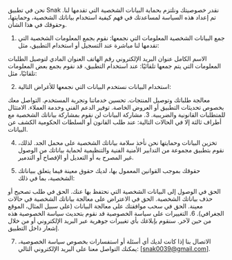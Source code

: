 نحن في تطبيق Snak نقدر خصوصيتك ونلتزم بحماية البيانات الشخصية التي تقدمها لنا. تم إعداد هذه السياسة لمساعدتك في فهم كيفية استخدام بياناتك الشخصية، وحمايتها، وحقوقك في هذا الشأن.

1. جمع البيانات الشخصية
المعلومات التي نجمعها: نقوم بجمع المعلومات الشخصية التي تقدمها لنا مباشرة عند التسجيل أو استخدام التطبيق، مثل:

الاسم الكامل
عنوان البريد الإلكتروني
رقم الهاتف
العنوان المادي لتوصيل الطلبات
المعلومات التي يتم جمعها تلقائيًا: عند استخدام التطبيق، قد نقوم بجمع بعض المعلومات تلقائيًا، مثل:

2. استخدام البيانات
نستخدم البيانات التي نجمعها للأغراض التالية:

معالجة طلباتك وتوصيل المنتجات.
تحسين خدماتنا وتجربة المستخدم.
التواصل معك بخصوص تحديثات التطبيق أو العروض الخاصة.
توفير الدعم الفني وخدمة العملاء.
الامتثال للمتطلبات القانونية والضريبية.
3. مشاركة البيانات
لن نقوم بمشاركة بياناتك الشخصية مع أطراف ثالثة إلا في الحالات التالية:
عند طلب القانون أو السلطات الحكومية الكشف عن البيانات.

4. تخزين البيانات وحمايتها
نحن نأخذ سلامة بياناتك الشخصية على محمل الجد. لذلك، نقوم بتطبيق مجموعة من التدابير الأمنية الفنية والتنظيمية لحماية بياناتك من الوصول غير المصرح به أو التعديل أو الإفصاح أو التدمير.

5. حقوقك
بموجب القوانين المعمول بها، لديك حقوق معينة فيما يتعلق ببياناتك الشخصية، بما في ذلك:

الحق في الوصول إلى البيانات الشخصية التي نحتفظ بها عنك.
الحق في طلب تصحيح أو حذف بياناتك الشخصية.
الحق في الاعتراض على معالجة بياناتك الشخصية في حالات معينة.
الحق في سحب موافقتك على معالجة البيانات (على سبيل المثال، الموقع الجغرافي).
6. التغييرات على سياسة الخصوصية
قد نقوم بتحديث سياسة الخصوصية هذه من حين لآخر. سنقوم بإبلاغك بأي تغييرات جوهرية عبر البريد الإلكتروني أو من خلال إشعار داخل التطبيق.

7. الاتصال بنا
إذا كانت لديك أي أسئلة أو استفسارات بخصوص سياسة الخصوصية، يمكنك التواصل معنا على البريد الإلكتروني التالي: [snak0039@gmail.com].
